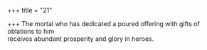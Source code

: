 +++
title = "21"

+++
The mortal who has dedicated a poured offering with gifts of  
oblations to him  
receives abundant prosperity and glory in heroes.  